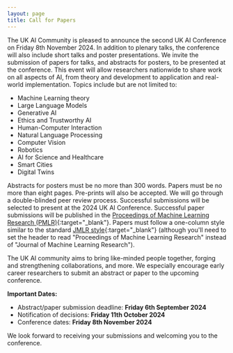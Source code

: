 ```yaml
---
layout: page
title: Call for Papers
---
```


The UK AI Community is pleased to announce the second UK AI Conference on Friday 8th November 2024. 
In addition to plenary talks, the conference will also include short talks and poster presentations. We invite the submission 
of papers for talks, and abstracts for posters, to be presented at the conference. This event will allow researchers nationwide 
to share work on all aspects of AI, from theory and development to application and real-world implementation. Topics include but 
are not limited to:

- Machine Learning theory
- Large Language Models
- Generative AI
- Ethics and Trustworthy AI
- Human-Computer Interaction
- Natural Language Processing
- Computer Vision
- Robotics
- AI for Science and Healthcare
- Smart Cities
- Digital Twins

Abstracts for posters must be no more than 300 words. Papers must be no more than eight pages. Pre-prints will also be accepted. We will 
go through a double-blinded peer review process. Successful submissions will be selected to present at the 2024 UK AI Conference. Successful 
paper submissions will be published in the [Proceedings of Machine Learning Research (PMLR)](https://proceedings.mlr.press/){:target="_blank"}. Papers must 
follow a one-column style similar to the standard [JMLR style](https://ctan.org/tex-archive/macros/latex/contrib/jmlr){:target="_blank"} (although you'll need 
to set the header to read "Proceedings of Machine Learning Research" instead of "Journal of Machine Learning Research").  

The UK AI community aims to bring like-minded people together, forging and strengthening collaborations, and more. We especially encourage 
early career researchers to submit an abstract or paper to the upcoming conference.

**Important Dates:**

- Abstract/paper submission deadline: **Friday 6th September 2024**
- Notification of decisions: **Friday 11th October 2024**
- Conference dates: **Friday 8th November 2024**

We look forward to receiving your submissions and welcoming you to the conference.
